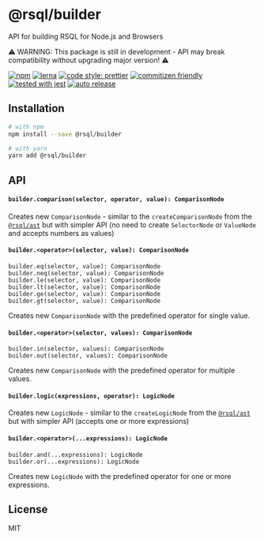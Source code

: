 # @rsql/builder

API for building RSQL for Node.js and Browsers

⚠️ WARNING: This package is still in development - API may break compatibility without upgrading major version! ⚠️

[![npm](https://img.shields.io/npm/v/@rsql/builder)](https://www.npmjs.com/package/@rsql/builder)
[![lerna](https://img.shields.io/badge/maintained%20with-lerna-cc00ff.svg)](https://lerna.js.org/)
[![code style: prettier](https://img.shields.io/badge/code_style-prettier-ff69b4.svg)](https://github.com/prettier/prettier)
[![commitizen friendly](https://img.shields.io/badge/commitizen-friendly-brightgreen.svg)](http://commitizen.github.io/cz-cli/)
[![tested with jest](https://img.shields.io/badge/tested_with-jest-99424f.svg)](https://github.com/facebook/jest)
[![auto release](https://img.shields.io/badge/release-auto.svg?colorA=888888&colorB=9B065A&label=auto)](https://github.com/intuit/auto)

## Installation

```sh
# with npm
npm install --save @rsql/builder

# with yarn
yarn add @rsql/builder
```

## API

#### `builder.comparison(selector, operator, value): ComparisonNode`

Creates new `ComparisonNode` - similar to the `createComparisonNode` from the [`@rsql/ast`](../ast)
but with simpler API (no need to create `SelectorNode` or `ValueNode` and accepts numbers as values)

#### `builder.<operator>(selector, value): ComparisonNode`

```
builder.eq(selector, value): ComparisonNode
builder.neq(selector, value): ComparisonNode
builder.le(selector, value): ComparisonNode
builder.lt(selector, value): ComparisonNode
builder.ge(selector, value): ComparisonNode
builder.gt(selector, value): ComparisonNode
```

Creates new `ComparisonNode` with the predefined operator for single value.

#### `builder.<operator>(selector, values): ComparisonNode`

```
builder.in(selector, values): ComparisonNode
builder.out(selector, values): ComparisonNode
```

Creates new `ComparisonNode` with the predefined operator for multiple values.

#### `builder.logic(expressions, operator): LogicNode`

Creates new `LogicNode` - similar to the `createLogicNode` from the [`@rsql/ast`](../ast)
but with simpler API (accepts one or more expressions)

#### `builder.<operator>(...expressions): LogicNode`

```
builder.and(...expressions): LogicNode
builder.or(...expressions): LogicNode
```

Creates new `LogicNode` with the predefined operator for one or more expressions.

## License

MIT
